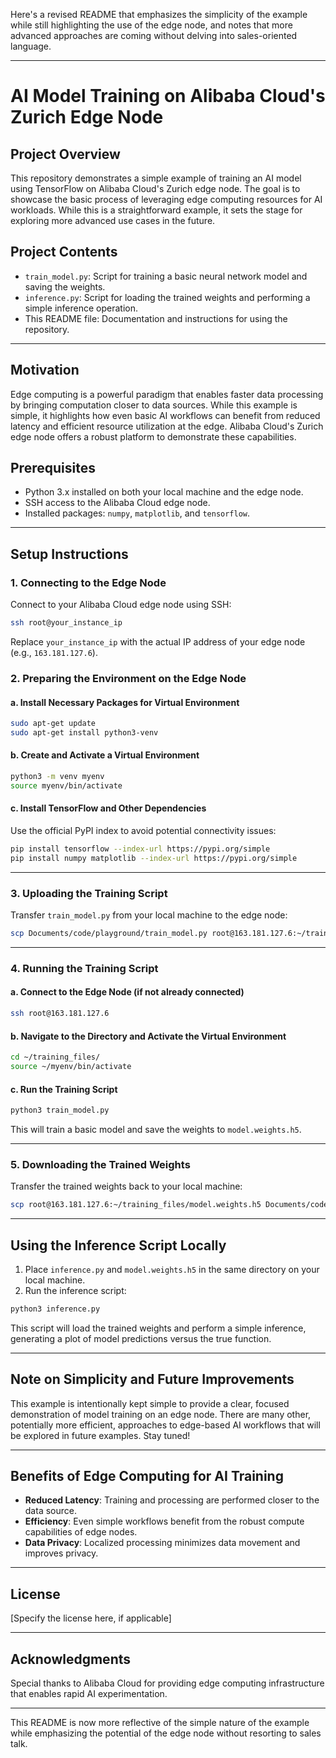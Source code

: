 Here's a revised README that emphasizes the simplicity of the example while still highlighting the use of the edge node, and notes that more advanced approaches are coming without delving into sales-oriented language.

---

# AI Model Training on Alibaba Cloud's Zurich Edge Node

## Project Overview

This repository demonstrates a simple example of training an AI model using TensorFlow on Alibaba Cloud's Zurich edge node. The goal is to showcase the basic process of leveraging edge computing resources for AI workloads. While this is a straightforward example, it sets the stage for exploring more advanced use cases in the future.

## Project Contents

- `train_model.py`: Script for training a basic neural network model and saving the weights.
- `inference.py`: Script for loading the trained weights and performing a simple inference operation.
- This README file: Documentation and instructions for using the repository.

---

## Motivation

Edge computing is a powerful paradigm that enables faster data processing by bringing computation closer to data sources. While this example is simple, it highlights how even basic AI workflows can benefit from reduced latency and efficient resource utilization at the edge. Alibaba Cloud's Zurich edge node offers a robust platform to demonstrate these capabilities.

## Prerequisites

- Python 3.x installed on both your local machine and the edge node.
- SSH access to the Alibaba Cloud edge node.
- Installed packages: `numpy`, `matplotlib`, and `tensorflow`.

---

## Setup Instructions

### 1. Connecting to the Edge Node

Connect to your Alibaba Cloud edge node using SSH:

```bash
ssh root@your_instance_ip
```

Replace `your_instance_ip` with the actual IP address of your edge node (e.g., `163.181.127.6`).

### 2. Preparing the Environment on the Edge Node

#### a. Install Necessary Packages for Virtual Environment

```bash
sudo apt-get update
sudo apt-get install python3-venv
```

#### b. Create and Activate a Virtual Environment

```bash
python3 -m venv myenv
source myenv/bin/activate
```

#### c. Install TensorFlow and Other Dependencies

Use the official PyPI index to avoid potential connectivity issues:

```bash
pip install tensorflow --index-url https://pypi.org/simple
pip install numpy matplotlib --index-url https://pypi.org/simple
```

---

### 3. Uploading the Training Script

Transfer `train_model.py` from your local machine to the edge node:

```bash
scp Documents/code/playground/train_model.py root@163.181.127.6:~/training_files/
```

---

### 4. Running the Training Script

#### a. Connect to the Edge Node (if not already connected)

```bash
ssh root@163.181.127.6
```

#### b. Navigate to the Directory and Activate the Virtual Environment

```bash
cd ~/training_files/
source ~/myenv/bin/activate
```

#### c. Run the Training Script

```bash
python3 train_model.py
```

This will train a basic model and save the weights to `model.weights.h5`.

---

### 5. Downloading the Trained Weights

Transfer the trained weights back to your local machine:

```bash
scp root@163.181.127.6:~/training_files/model.weights.h5 Documents/code/playground/
```

---

## Using the Inference Script Locally

1. Place `inference.py` and `model.weights.h5` in the same directory on your local machine.
2. Run the inference script:

```bash
python3 inference.py
```

This script will load the trained weights and perform a simple inference, generating a plot of model predictions versus the true function.

---

## Note on Simplicity and Future Improvements

This example is intentionally kept simple to provide a clear, focused demonstration of model training on an edge node. There are many other, potentially more efficient, approaches to edge-based AI workflows that will be explored in future examples. Stay tuned!

---

## Benefits of Edge Computing for AI Training

- **Reduced Latency**: Training and processing are performed closer to the data source.
- **Efficiency**: Even simple workflows benefit from the robust compute capabilities of edge nodes.
- **Data Privacy**: Localized processing minimizes data movement and improves privacy.

---

## License

[Specify the license here, if applicable]

---

## Acknowledgments

Special thanks to Alibaba Cloud for providing edge computing infrastructure that enables rapid AI experimentation.

---

This README is now more reflective of the simple nature of the example while emphasizing the potential of the edge node without resorting to sales talk.
